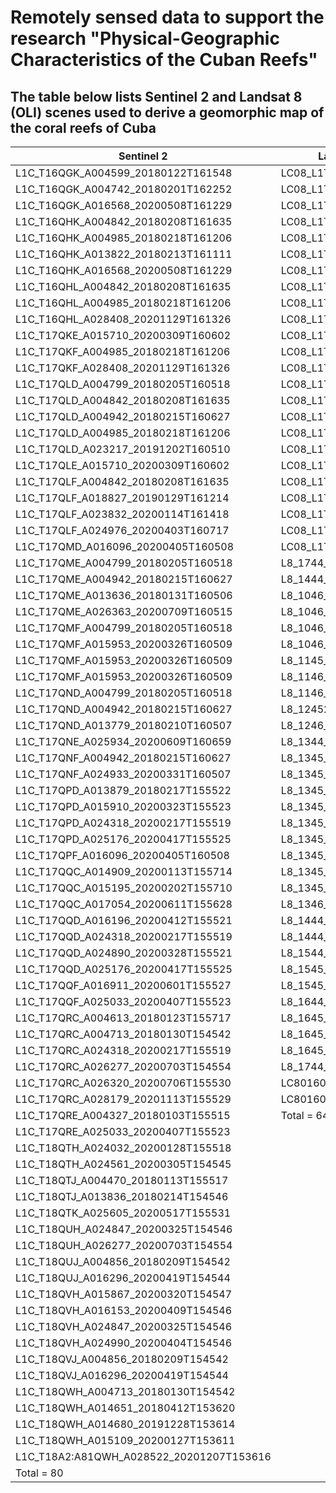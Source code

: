 # Remotely sensed data to support the research "Physical-Geographic Characteristics of the Cuban Reefs" 

## The table below lists Sentinel 2 and Landsat 8 (OLI) scenes used to derive a geomorphic map of the coral reefs of Cuba

| Sentinel 2                               | Landsat 8 Operational Land Imager (OLI)      |
|------------------------------------------|----------------------------------------------|
| L1C_T16QGK_A004599_20180122T161548       | LC08_L1TP_016045_20200126_20200210_01_T1     |
| L1C_T16QGK_A004742_20180201T162252       | LC08_L1TP_016044_20200126_20200210_01_T1     |
| L1C_T16QGK_A016568_20200508T161229       | LC08_L1TP_016044_20191123_20191203_01_T1     |
| L1C_T16QHK_A004842_20180208T161635       | LC08_L1TP_016044_20190718_20190731_01_T1     |
| L1C_T16QHK_A004985_20180218T161206       | LC08_L1TP_016044_20190429_20190508_01_T1     |
| L1C_T16QHK_A013822_20180213T161111       | LC08_L1TP_015045_20201017_20201105_02_T1     |
| L1C_T16QHK_A016568_20200508T161229       | LC08_L1TP_015045_20191202_20191216_01_T1     |
| L1C_T16QHL_A004842_20180208T161635       | LC08_L1TP_015045_20170721_20170728_01_T1_MTL |
| L1C_T16QHL_A004985_20180218T161206       | LC08_L1TP_015045_20170227_20170316_01_T1_MTL |
| L1C_T16QHL_A028408_20201129T161326       | LC08_L1TP_015045_20170211_20170228_01_T1_MTL |
| L1C_T17QKE_A015710_20200309T160602       | LC08_L1TP_015044_20201017_20201105_02_T1     |
| L1C_T17QKF_A004985_20180218T161206       | LC08_L1TP_015044_20200204_20200211_01_T1     |
| L1C_T17QKF_A028408_20201129T161326       | LC08_L1TP_015044_20200103_20200113_01_T1     |
| L1C_T17QLD_A004799_20180205T160518       | LC08_L1TP_014045_20200213_20200225_01_T1     |
| L1C_T17QLD_A004842_20180208T161635       | LC08_L1TP_014045_20191125_20191203_01_T1_MTL |
| L1C_T17QLD_A004942_20180215T160627       | LC08_L1TP_014045_20190805_20190820_01_T1_MTL |
| L1C_T17QLD_A004985_20180218T161206       | LC08_L1TP_012046_20200809_20200917_02_T1     |
| L1C_T17QLD_A023217_20191202T160510       | LC08_L1TP_012046_20200114_20200127_01_T1     |
| L1C_T17QLE_A015710_20200309T160602       | LC08_L1TP_012046_20191213_20191226_01_T1     |
| L1C_T17QLF_A004842_20180208T161635       | LC08_L1TP_012045_20200130_20200211_01_T1     |
| L1C_T17QLF_A018827_20190129T161214       | LC08_L1TP_012045_20190807_20190820_01_T1     |
| L1C_T17QLF_A023832_20200114T161418       | LC08_L1TP_011046_20200123_20200823_02_T1     |
| L1C_T17QLF_A024976_20200403T160717       | LC08_L1TP_010046_20200201_20200211_01_T1     |
| L1C_T17QMD_A016096_20200405T160508       | LC08_L1TP_010046_20190724_20190801_01_T1_MTL |
| L1C_T17QME_A004799_20180205T160518       | L8_1744_1745_2014048                         |
| L1C_T17QME_A004942_20180215T160627       | L8_1444_1445_2014091                         |
| L1C_T17QME_A013636_20180131T160506       | L8_1046_2013268                              |
| L1C_T17QME_A026363_20200709T160515       | L8_1046_2014079                              |
| L1C_T17QMF_A004799_20180205T160518       | L8_1046_2015034                              |
| L1C_T17QMF_A015953_20200326T160509       | L8_1046_201600                               |
| L1C_T17QMF_A015953_20200326T160509       | L8_1145_2014278                              |
| L1C_T17QMF_A015953_20200326T160509       | L8_1146_2013131                              |
| L1C_T17QND_A004799_20180205T160518       | L8_1146_2016012                              |
| L1C_T17QND_A004942_20180215T160627       | L8_12452014029_12462014013                   |
| L1C_T17QND_A013779_20180210T160507       | L8_1246_2014189                              |
| L1C_T17QNE_A025934_20200609T160659       | L8_1344_2014036                              |
| L1C_T17QNF_A004942_20180215T160627       | L8_1345_2014276                              |
| L1C_T17QNF_A024933_20200331T160507       | L8_1345_2014292                              |
| L1C_T17QPD_A013879_20180217T155522       | L8_1345_2014308                              |
| L1C_T17QPD_A015910_20200323T155523       | L8_1345_2014356                              |
| L1C_T17QPD_A024318_20200217T155519       | L8_1345_2015007                              |
| L1C_T17QPD_A025176_20200417T155525       | L8_1345_2015151                              |
| L1C_T17QPF_A016096_20200405T160508       | L8_1345_2015167                              |
| L1C_T17QQC_A014909_20200113T155714       | L8_1345_2016010                              |
| L1C_T17QQC_A015195_20200202T155710       | L8_1345_2016122                              |
| L1C_T17QQC_A017054_20200611T155628       | L8_1346_2015007                              |
| L1C_T17QQD_A016196_20200412T155521       | L8_1444_1445_2014091                         |
| L1C_T17QQD_A024318_20200217T155519       | L8_1444_2013120                              |
| L1C_T17QQD_A024890_20200328T155521       | L8_1544_1545_20140118                        |
| L1C_T17QQD_A025176_20200417T155525       | L8_1545_2015133                              |
| L1C_T17QQF_A016911_20200601T155527       | L8_1545_2016120                              |
| L1C_T17QQF_A025033_20200407T155523       | L8_1644_2013326                              |
| L1C_T17QRC_A004613_20180123T155717       | L8_1645_2014233                              |
| L1C_T17QRC_A004713_20180130T154542       | L8_1645_2015076                              |
| L1C_T17QRC_A024318_20200217T155519       | L8_1645_2016079                              |
| L1C_T17QRC_A026277_20200703T154554       | L8_1744_1745_2014048                         |
| L1C_T17QRC_A026320_20200706T155530       | LC80160452013342LGN00                        |
| L1C_T17QRC_A028179_20201113T155529       | LC80160452014281LGN00                        |
| L1C_T17QRE_A004327_20180103T155515       | Total = 64                                   |
| L1C_T17QRE_A025033_20200407T155523       |                                              |
| L1C_T18QTH_A024032_20200128T155518       |                                              |
| L1C_T18QTH_A024561_20200305T154545       |                                              |
| L1C_T18QTJ_A004470_20180113T155517       |                                              |
| L1C_T18QTJ_A013836_20180214T154546       |                                              |
| L1C_T18QTK_A025605_20200517T155531       |                                              |
| L1C_T18QUH_A024847_20200325T154546       |                                              |
| L1C_T18QUH_A026277_20200703T154554       |                                              |
| L1C_T18QUJ_A004856_20180209T154542       |                                              |
| L1C_T18QUJ_A016296_20200419T154544       |                                              |
| L1C_T18QVH_A015867_20200320T154547       |                                              |
| L1C_T18QVH_A016153_20200409T154546       |                                              |
| L1C_T18QVH_A024847_20200325T154546       |                                              |
| L1C_T18QVH_A024990_20200404T154546       |                                              |
| L1C_T18QVJ_A004856_20180209T154542       |                                              |
| L1C_T18QVJ_A016296_20200419T154544       |                                              |
| L1C_T18QWH_A004713_20180130T154542       |                                              |
| L1C_T18QWH_A014651_20180412T153620       |                                              |
| L1C_T18QWH_A014680_20191228T153614       |                                              |
| L1C_T18QWH_A015109_20200127T153611       |                                              |
| L1C_T18A2:A81QWH_A028522_20201207T153616 |                                              |
| Total = 80                               |                                              |
